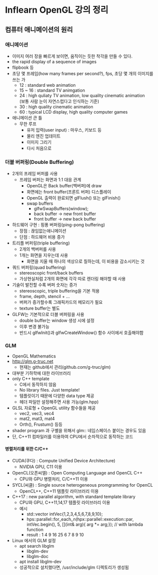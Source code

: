 # Inflearn OpenGL 강의 정리

## 컴퓨터 애니메이션의 원리

### 애니메이션

- 이미지 여러 장을 빠르게 보이면, 움직이는 듯한 착각을 만들 수 있다.
- the rapid display of a sequence of images
- flipbook 등
- 초당 몇 프레임(how many frames per second?), fps, 초당 몇 개의 이미지를 쓰는 가
  - 12 : standard web animation
  - 15 ~ 16 : standard TV animgation
  - 24 : high quliaty TV animation, low quality cinematic animation  
  (보통 사람 눈이 자연스럽다고 인식하는 기준)
  - 30 : high quality cinematic animation
  - 60 : typical LCD display, high quality computer games
- 애니메이션 큰 틀
  - 무한 루프
    - 유저 입력(user input) : 마우스, 키보드 등
    - 물리 엔진 업데이트
    - 이미지 그리기
    - 다시 처음으로

### 더블 버퍼링(Double Buffering)

- 2개의 프레임 버퍼를 사용
  - 프레임 버퍼는 화면과 1:1 대응 관계
    - OpenGL은 Back buffer(백버퍼)에 draw
    - 화면에는 front buffer(프론트 버퍼) 디스플레이
    - OpenGL 출력이 완료되면 glFlush() 또는 glFinish()
    - swap buffers
      - glfwSwapBuffers(window);
      - back buffer → new front buffer
      - front buffer → new back buffer
- 하드웨어 구현 : 핑퐁 버퍼링(ping-pong buffering)
  - 장점 : 끊임없는애니메이션
  - 단점 : 하드웨어 비용 증가
- 트리플 버퍼링(triple buffering)
  - 2개의 백버퍼를 사용
  - 1개는 화면을 지우는데 사용
    - 화면을 지울 때 하나의 색상으로 칠하는데, 이 비용을 감소시키는 것
- 쿼드 버퍼링(quad buffering)
  - stereoscopic front/back buffers
  - 가상현실처럼 2개의 화면에 각각 따로 렌더링 해야할 때 사용
- 기술이 발전할 수록 버퍼 숫자는 증가
  - stereoscopic, triple buffering을 기본 적용
  - frame, depth, stencil + ...
  - 버퍼가 증가할수록 그래픽카드의 메모리가 필요
  - texture buffer는 별도
- GLFW는 기본적으로 더블 버퍼링을 사용
  - double buffer는 window 생성 시에 설정
  - 이후 변경 불가능
  - 반드시 glfwInit()과 glfwCreateWindow() 함수 사이에서 호출해야함

### GLM

- OpenGL Mathematics
- http://glm.g-truc.net
  - 현재는 github에서 관리(github.com/g-truc/glm)
- 대부분 기하학에 대한 라이브러리
- only C++ template
  - C에서 동작하지 않음
  - No library files. Just template!
  - 템플릿이기 때문에 다양한 data type 제공
  - 헤더 파일만 설정해주면 사용 가능(glm.hpp)
- GLSL 자료형 + OpenGL utility 함수들을 제공
  - vec2, vec3, vec4
  - mat2, mat3, mat4
  - Orth(), Frustum() 등등
- shader program 과 구별을 위해서 glm:: 네임스페이스 붙이는 경우도 있음
- 단, C++11 컴파일러를 이용하여 CPU에서 순차적으로 동작하는 코드

#### 병렬처리를 위한 C/C++

- CUDA(쿠다) : Compute Unified Device Architecture)
  - NVIDIA GPU, C11 이용
- OpenCL(오픈씨엘) : Open Computing Language and OpenCL C++
  - CPU와 GPU 병렬처리, C/C++11 이용
- SYCL(씨클) : Single source heterogeneous promgramming for OpenCL
  - OpenCL++, C++11 템플릿 라이브러리 이용
- C++17 : new parallel algorithm, with standard template library
  - CPU와 GPU, C++11,14,17 템플릿 라이브러리 이용
  - 예시
    - std::vector<int> intVec{1,2,3,4,5,6,7,8,9,10};
    - hps::parallel::for_each_n(hpx::parallel::execution::par, intVec.begin(), 5, [](int& arg){ arg *= arg;}); // with lambda function
    - result : 1 4 9 16 25 6 7 8 9 10
- Linux 에서의 GLM 설정
  - apt search libglm
    - libglm-dev
    - libglm-doc
  - apt install libglm-dev
  - 성공적으로 설치했다면, /usr/include/glm 디렉토리가 생성됨
